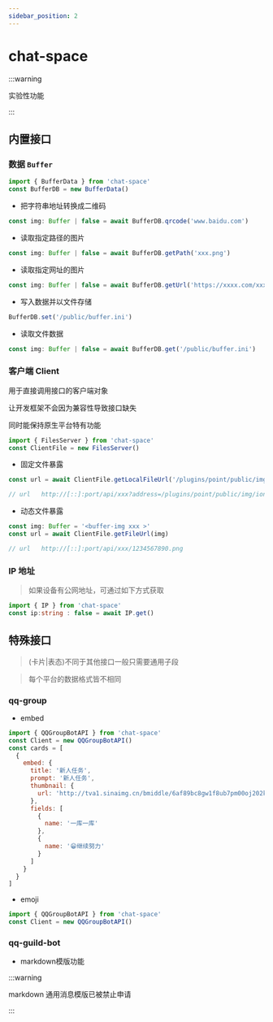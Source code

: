 ```yaml
---
sidebar_position: 2
---
```


# chat-space

:::warning

实验性功能

:::

## 内置接口

### 数据 `Buffer`

```ts title="src/apps/**/*/res.ts"
import { BufferData } from 'chat-space'
const BufferDB = new BufferData()
```

- 把字符串地址转换成二维码

```ts title="src/apps/**/*/res.ts"
const img: Buffer | false = await BufferDB.qrcode('www.baidu.com')
```

- 读取指定路径的图片

```ts title="src/apps/**/*/res.ts"
const img: Buffer | false = await BufferDB.getPath('xxx.png')
```

- 读取指定网址的图片

```ts title="src/apps/**/*/res.ts"
const img: Buffer | false = await BufferDB.getUrl('https://xxxx.com/xxx.png')
```

- 写入数据并以文件存储

```ts title="src/apps/**/*/res.ts"
BufferDB.set('/public/buffer.ini')
```

- 读取文件数据

```ts title="src/apps/**/*/res.ts"
const img: Buffer | false = await BufferDB.get('/public/buffer.ini')
```

### 客户端 Client

用于直接调用接口的客户端对象

让开发框架不会因为兼容性导致接口缺失

同时能保持原生平台特有功能

```ts title="apps/**/*/res.ts"
import { FilesServer } from 'chat-space'
const ClientFile = new FilesServer()
```

- 固定文件暴露

```ts title="src/apps/**/*/res.ts"
const url = await ClientFile.getLocalFileUrl('/plugins/point/public/img/ionc.png')

// url   http://[::]:port/api/xxx?address=/plugins/point/public/img/ionc.png
```

- 动态文件暴露

```ts title="src/apps/**/*/res.ts"
const img: Buffer = '<buffer-img xxx >'
const url = await ClientFile.getFileUrl(img)

// url   http://[::]:port/api/xxx/1234567890.png
```

### IP 地址

> 如果设备有公网地址，可通过如下方式获取

```ts title="src/apps/**/*/res.ts"
import { IP } from 'chat-space'
const ip:string : false = await IP.get()
```

## 特殊接口

> (卡片|表态)不同于其他接口一般只需要通用子段

> 每个平台的数据格式皆不相同

### qq-group

- embed

```js title="src/apps/**/*/res.ts"
import { QQGroupBotAPI } from 'chat-space'
const Client = new QQGroupBotAPI()
const cards = [
  {
    embed: {
      title: '新人任务',
      prompt: '新人任务',
      thumbnail: {
        url: 'http://tva1.sinaimg.cn/bmiddle/6af89bc8gw1f8ub7pm00oj202k022t8i.jpg'
      },
      fields: [
        {
          name: '一库一库'
        },
        {
          name: '😁继续努力'
        }
      ]
    }
  }
]
```

- emoji

```js title="src/apps/**/*/res.ts"
import { QQGroupBotAPI } from 'chat-space'
const Client = new QQGroupBotAPI()
```

### qq-guild-bot

- markdown模版功能

:::warning

markdown 通用消息模版已被禁止申请

:::
